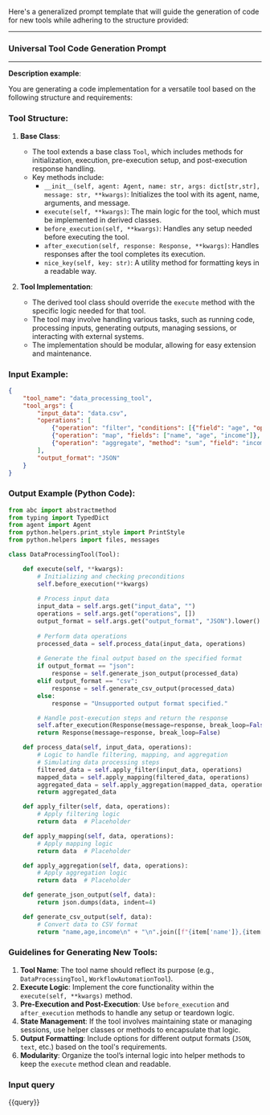 Here's a generalized prompt template that will guide the generation of code for new tools while adhering to the structure provided:

---

### **Universal Tool Code Generation Prompt**

---

**Description example**:

You are generating a code implementation for a versatile tool based on the following structure and requirements:

### **Tool Structure**:

1. **Base Class**:
    - The tool extends a base class `Tool`, which includes methods for initialization, execution, pre-execution setup, and post-execution response handling.
    - Key methods include:
        - `__init__(self, agent: Agent, name: str, args: dict[str,str], message: str, **kwargs)`: Initializes the tool with its agent, name, arguments, and message.
        - `execute(self, **kwargs)`: The main logic for the tool, which must be implemented in derived classes.
        - `before_execution(self, **kwargs)`: Handles any setup needed before executing the tool.
        - `after_execution(self, response: Response, **kwargs)`: Handles responses after the tool completes its execution.
        - `nice_key(self, key: str)`: A utility method for formatting keys in a readable way.

2. **Tool Implementation**:
    - The derived tool class should override the `execute` method with the specific logic needed for that tool.
    - The tool may involve handling various tasks, such as running code, processing inputs, generating outputs, managing sessions, or interacting with external systems.
    - The implementation should be modular, allowing for easy extension and maintenance.

### **Input Example**:
```json
{
    "tool_name": "data_processing_tool",
    "tool_args": {
        "input_data": "data.csv",
        "operations": [
            {"operation": "filter", "conditions": [{"field": "age", "operator": ">", "value": 30}]},
            {"operation": "map", "fields": ["name", "age", "income"]},
            {"operation": "aggregate", "method": "sum", "field": "income"}
        ],
        "output_format": "JSON"
    }
}
```

### **Output Example** (Python Code):

```python
from abc import abstractmethod
from typing import TypedDict
from agent import Agent
from python.helpers.print_style import PrintStyle
from python.helpers import files, messages

class DataProcessingTool(Tool):

    def execute(self, **kwargs):
        # Initializing and checking preconditions
        self.before_execution(**kwargs)
        
        # Process input data
        input_data = self.args.get("input_data", "")
        operations = self.args.get("operations", [])
        output_format = self.args.get("output_format", "JSON").lower()
        
        # Perform data operations
        processed_data = self.process_data(input_data, operations)
        
        # Generate the final output based on the specified format
        if output_format == "json":
            response = self.generate_json_output(processed_data)
        elif output_format == "csv":
            response = self.generate_csv_output(processed_data)
        else:
            response = "Unsupported output format specified."

        # Handle post-execution steps and return the response
        self.after_execution(Response(message=response, break_loop=False), **kwargs)
        return Response(message=response, break_loop=False)

    def process_data(self, input_data, operations):
        # Logic to handle filtering, mapping, and aggregation
        # Simulating data processing steps
        filtered_data = self.apply_filter(input_data, operations)
        mapped_data = self.apply_mapping(filtered_data, operations)
        aggregated_data = self.apply_aggregation(mapped_data, operations)
        return aggregated_data

    def apply_filter(self, data, operations):
        # Apply filtering logic
        return data  # Placeholder

    def apply_mapping(self, data, operations):
        # Apply mapping logic
        return data  # Placeholder

    def apply_aggregation(self, data, operations):
        # Apply aggregation logic
        return data  # Placeholder

    def generate_json_output(self, data):
        return json.dumps(data, indent=4)

    def generate_csv_output(self, data):
        # Convert data to CSV format
        return "name,age,income\n" + "\n".join([f"{item['name']},{item['age']},{item['income']}" for item in data])

```

### **Guidelines for Generating New Tools**:

1. **Tool Name**: The tool name should reflect its purpose (e.g., `DataProcessingTool`, `WorkflowAutomationTool`).
2. **Execute Logic**: Implement the core functionality within the `execute(self, **kwargs)` method.
3. **Pre-Execution and Post-Execution**: Use `before_execution` and `after_execution` methods to handle any setup or teardown logic.
4. **State Management**: If the tool involves maintaining state or managing sessions, use helper classes or methods to encapsulate that logic.
5. **Output Formatting**: Include options for different output formats (`JSON`, `text`, etc.) based on the tool's requirements.
6. **Modularity**: Organize the tool’s internal logic into helper methods to keep the `execute` method clean and readable.

### **Input query**

{{query}}